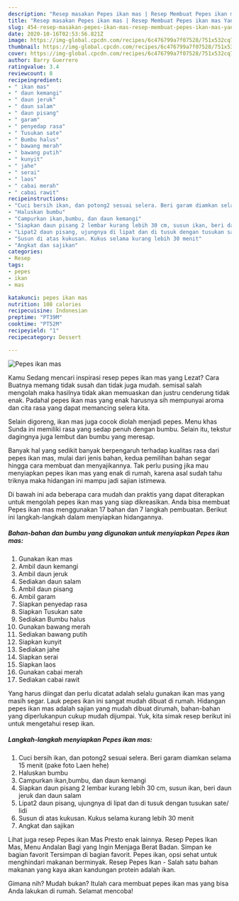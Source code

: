 ```yaml
---
description: "Resep masakan Pepes ikan mas | Resep Membuat Pepes ikan mas Yang Bisa Manjain Lidah"
title: "Resep masakan Pepes ikan mas | Resep Membuat Pepes ikan mas Yang Bisa Manjain Lidah"
slug: 454-resep-masakan-pepes-ikan-mas-resep-membuat-pepes-ikan-mas-yang-bisa-manjain-lidah
date: 2020-10-16T02:53:56.821Z
image: https://img-global.cpcdn.com/recipes/6c476799a7f07528/751x532cq70/pepes-ikan-mas-foto-resep-utama.jpg
thumbnail: https://img-global.cpcdn.com/recipes/6c476799a7f07528/751x532cq70/pepes-ikan-mas-foto-resep-utama.jpg
cover: https://img-global.cpcdn.com/recipes/6c476799a7f07528/751x532cq70/pepes-ikan-mas-foto-resep-utama.jpg
author: Barry Guerrero
ratingvalue: 3.4
reviewcount: 8
recipeingredient:
- " ikan mas"
- " daun kemangi"
- " daun jeruk"
- " daun salam"
- " daun pisang"
- " garam"
- " penyedap rasa"
- " Tusukan sate"
- " Bumbu halus"
- " bawang merah"
- " bawang putih"
- " kunyit"
- " jahe"
- " serai"
- " laos"
- " cabai merah"
- " cabai rawit"
recipeinstructions:
- "Cuci bersih ikan, dan potong2 sesuai selera. Beri garam diamkan selama 15 menit (pake foto Laen hehe)"
- "Haluskan bumbu"
- "Campurkan ikan,bumbu, dan daun kemangi"
- "Siapkan daun pisang 2 lembar kurang lebih 30 cm, susun ikan, beri daun jeruk dan daun salam"
- "Lipat2 daun pisang, ujungnya di lipat dan di tusuk dengan tusukan sate/ lidi"
- "Susun di atas kukusan. Kukus selama kurang lebih 30 menit"
- "Angkat dan sajikan"
categories:
- Resep
tags:
- pepes
- ikan
- mas

katakunci: pepes ikan mas 
nutrition: 108 calories
recipecuisine: Indonesian
preptime: "PT39M"
cooktime: "PT52M"
recipeyield: "1"
recipecategory: Dessert

---
```



![Pepes ikan mas](https://img-global.cpcdn.com/recipes/6c476799a7f07528/751x532cq70/pepes-ikan-mas-foto-resep-utama.jpg)

Kamu Sedang mencari inspirasi resep pepes ikan mas yang Lezat? Cara Buatnya memang tidak susah dan tidak juga mudah. semisal salah mengolah maka hasilnya tidak akan memuaskan dan justru cenderung tidak enak. Padahal pepes ikan mas yang enak harusnya sih mempunyai aroma dan cita rasa yang dapat memancing selera kita.

Selain digoreng, ikan mas juga cocok diolah menjadi pepes. Menu khas Sunda ini memiliki rasa yang sedap penuh dengan bumbu. Selain itu, tekstur dagingnya juga lembut dan bumbu yang meresap.

Banyak hal yang sedikit banyak berpengaruh terhadap kualitas rasa dari pepes ikan mas, mulai dari jenis bahan, kedua pemilihan bahan segar hingga cara membuat dan menyajikannya. Tak perlu pusing jika mau menyiapkan pepes ikan mas yang enak di rumah, karena asal sudah tahu triknya maka hidangan ini mampu jadi sajian istimewa.


Di bawah ini ada beberapa cara mudah dan praktis yang dapat diterapkan untuk mengolah pepes ikan mas yang siap dikreasikan. Anda bisa membuat Pepes ikan mas menggunakan 17 bahan dan 7 langkah pembuatan. Berikut ini langkah-langkah dalam menyiapkan hidangannya.

<!--inarticleads1-->

##### Bahan-bahan dan bumbu yang digunakan untuk menyiapkan Pepes ikan mas:

1. Gunakan  ikan mas
1. Ambil  daun kemangi
1. Ambil  daun jeruk
1. Sediakan  daun salam
1. Ambil  daun pisang
1. Ambil  garam
1. Siapkan  penyedap rasa
1. Siapkan  Tusukan sate
1. Sediakan  Bumbu halus
1. Gunakan  bawang merah
1. Sediakan  bawang putih
1. Siapkan  kunyit
1. Sediakan  jahe
1. Siapkan  serai
1. Siapkan  laos
1. Gunakan  cabai merah
1. Sediakan  cabai rawit


Yang harus diingat dan perlu dicatat adalah selalu gunakan ikan mas yang masih segar. Lauk pepes ikan ini sangat mudah dibuat di rumah. Hidangan pepes ikan mas adalah sajian yang mudah dibuat dirumah, bahan-bahan yang diperlukanpun cukup mudah dijumpai. Yuk, kita simak resep berikut ini untuk mengetahui resep ikan. 

<!--inarticleads2-->

##### Langkah-langkah menyiapkan Pepes ikan mas:

1. Cuci bersih ikan, dan potong2 sesuai selera. Beri garam diamkan selama 15 menit (pake foto Laen hehe)
1. Haluskan bumbu
1. Campurkan ikan,bumbu, dan daun kemangi
1. Siapkan daun pisang 2 lembar kurang lebih 30 cm, susun ikan, beri daun jeruk dan daun salam
1. Lipat2 daun pisang, ujungnya di lipat dan di tusuk dengan tusukan sate/ lidi
1. Susun di atas kukusan. Kukus selama kurang lebih 30 menit
1. Angkat dan sajikan


Lihat juga resep Pepes ikan Mas Presto enak lainnya. Resep Pepes Ikan Mas, Menu Andalan Bagi yang Ingin Menjaga Berat Badan. Simpan ke bagian favorit Tersimpan di bagian favorit. Pepes ikan, opsi sehat untuk menghindari makanan berminyak. Resep Pepes Ikan - Salah satu bahan makanan yang kaya akan kandungan protein adalah ikan. 

Gimana nih? Mudah bukan? Itulah cara membuat pepes ikan mas yang bisa Anda lakukan di rumah. Selamat mencoba!
